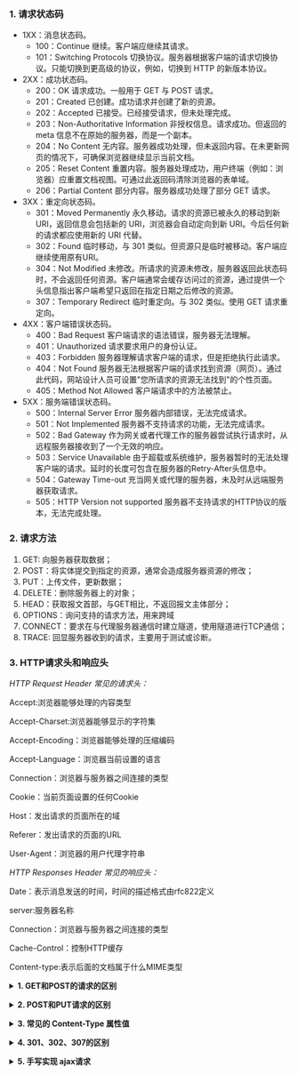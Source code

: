 ### 1. 请求状态码
- 1XX：消息状态码。
  - 100：Continue 继续。客户端应继续其请求。
  - 101：Switching Protocols 切换协议。服务器根据客户端的请求切换协议。只能切换到更高级的协议，例如，切换到 HTTP 的新版本协议。
- 2XX：成功状态码。
  - 200：OK 请求成功。一般用于 GET 与 POST 请求。
  - 201：Created 已创建。成功请求并创建了新的资源。
  - 202：Accepted 已接受。已经接受请求，但未处理完成。
  - 203：Non-Authoritative Information    非授权信息。请求成功。但返回的 meta 信息不在原始的服务器，而是一个副本。
  - 204：No Content 无内容。服务器成功处理，但未返回内容。在未更新网页的情况下，可确保浏览器继续显示当前文档。
  - 205：Reset Content    重置内容。服务器处理成功，用户终端（例如：浏览器）应重置文档视图。可通过此返回码清除浏览器的表单域。
  - 206：Partial Content     部分内容。服务器成功处理了部分 GET 请求。
- 3XX：重定向状态码。
  - 301：Moved Permanently 永久移动。请求的资源已被永久的移动到新 URI，返回信息会包括新的 URI，浏览器会自动定向到新 URI。今后任何新的请求都应使用新的 URI 代替。
  - 302：Found 临时移动，与 301 类似。但资源只是临时被移动。客户端应继续使用原有URI。
  - 304：Not Modified    未修改。所请求的资源未修改，服务器返回此状态码时，不会返回任何资源。客户端通常会缓存访问过的资源，通过提供一个头信息指出客户端希望只返回在指定日期之后修改的资源。
  - 307：Temporary Redirect 临时重定向。与 302 类似。使用 GET 请求重定向。
- 4XX：客户端错误状态码。
  - 400：Bad Request 客户端请求的语法错误，服务器无法理解。
  - 401：Unauthorized 请求要求用户的身份认证。
  - 403：Forbidden    服务器理解请求客户端的请求，但是拒绝执行此请求。
  - 404：Not Found 服务器无法根据客户端的请求找到资源（网页）。通过此代码，网站设计人员可设置"您所请求的资源无法找到"的个性页面。
  - 405：Method Not Allowed 客户端请求中的方法被禁止。
- 5XX：服务端错误状态码。
  - 500：Internal Server Error 服务器内部错误，无法完成请求。
  - 501：Not Implemented 服务器不支持请求的功能，无法完成请求。
  - 502：Bad Gateway 作为网关或者代理工作的服务器尝试执行请求时，从远程服务器接收到了一个无效的响应。
  - 503：Service Unavailable 由于超载或系统维护，服务器暂时的无法处理客户端的请求。延时的长度可包含在服务器的Retry-After头信息中。
  - 504：Gateway Time-out 充当网关或代理的服务器，未及时从远端服务器获取请求。
  - 505：HTTP Version not supported 服务器不支持请求的HTTP协议的版本，无法完成处理。

### 2. 请求方法
1. GET: 向服务器获取数据；
2. POST：将实体提交到指定的资源，通常会造成服务器资源的修改；
3. PUT：上传文件，更新数据；
4. DELETE：删除服务器上的对象；
5. HEAD：获取报文首部，与GET相比，不返回报文主体部分；
6. OPTIONS：询问支持的请求方法，用来跨域
7. CONNECT：要求在与代理服务器通信时建立隧道，使用隧道进行TCP通信；
8. TRACE: 回显服务器收到的请求，主要⽤于测试或诊断。

### 3. HTTP请求头和响应头
*HTTP Request Header 常见的请求头：*

Accept:浏览器能够处理的内容类型

Accept-Charset:浏览器能够显示的字符集

Accept-Encoding：浏览器能够处理的压缩编码

Accept-Language：浏览器当前设置的语言

Connection：浏览器与服务器之间连接的类型

Cookie：当前页面设置的任何Cookie

Host：发出请求的页面所在的域

Referer：发出请求的页面的URL

User-Agent：浏览器的用户代理字符串


*HTTP Responses Header 常见的响应头：*

Date：表示消息发送的时间，时间的描述格式由rfc822定义

server:服务器名称

Connection：浏览器与服务器之间连接的类型

Cache-Control：控制HTTP缓存

Content-type:表示后面的文档属于什么MIME类型


<b><details><summary>1. GET和POST的请求的区别</summary></b>
Post 和 Get 是 HTTP 请求的两种方法，其区别如下：

应用场景： GET 请求是一个幂等的请求，一般 Get 请求用于对服务器资源不会产生影响的场景，比如说请求一个网页的资源。而 Post 不是一个幂等的请求，一般用于对服务器资源会产生影响的情景，比如注册用户这一类的操作。

是否缓存： 因为两者应用场景不同，浏览器一般会对 Get 请求缓存，但很少对 Post 请求缓存。

发送的报文格式： Get 请求的报文中实体部分为空，Post 请求的报文中实体部分一般为向服务器发送的数据。

安全性： Get 请求可以将请求的参数放入 url 中向服务器发送，这样的做法相对于 Post 请求来说是不太安全的，因为请求的 url 会被保留在历史记录中。

请求长度： 浏览器由于对 url 长度的限制，所以会影响 get 请求发送数据时的长度。这个限制是浏览器规定的，并不是 RFC 规定的。
参数类型： post 的参数传递支持更多的数据类型。
</details>

<b><details><summary>2. POST和PUT请求的区别</summary></b>
PUT请求是向服务器端发送数据，从而修改数据的内容，但是不会增加数据的种类等，也就是说无论进行多少次PUT操作，其结果并没有不同。（可以理解为时更新数据）
POST请求是向服务器端发送数据，该请求会改变数据的种类等资源，它会创建新的内容。（可以理解为是创建数据）
</details>

<b><details><summary>3. 常见的 Content-Type 属性值</summary></b>
- application/x-www-form-urlencoded：浏览器的原生 form 表单，如果不设置 enctype 属性，那么最终就会以 application/x-www-form-urlencoded 方式提交数据。该种方式提交的数据放在 body 里面，数据按照 key1=val1&key2=val2 的方式进行编码，key 和 val 都进行了 URL转码。
- multipart/form-data：该种方式也是一个常见的 POST 提交方式，通常表单上传文件时使用该种方式。
- application/json：服务器消息主体是序列化后的 JSON 字符串。
- text/xml：该种方式主要用来提交 XML 格式的数据。
</details>

<b><details><summary>4. 301、302、307的区别</summary></b>
PUT请求是向服务器端发送数据，从而修改数据的内容，但是不会增加数据的种类等，也就是说无论进行多少次PUT操作，其结果并没有不同。（可以理解为时更新数据）
POST请求是向服务器端发送数据，该请求会改变数据的种类等资源，它会创建新的内容。（可以理解为是创建数据）
</details>

<b><details><summary>5. 手写实现 ajax请求</summary></b>
```js
function objToString(params) {
    if(!params) {
        return '';
    }
    return Object.keys(params).map(key=>{
        return key+'='+ encodeURLComponent(params[key]);
    }).join('&');
}
function ajax(options){
    return new Promise((reslove, reject) => {
        let xhr = null;
        const str = objToString(options.params);
        if(window.XMLHttpRequest) {
            xhr = new XMLHttpRequest();
        }else{
            xhr = new ActiveObject("Microsoft.XMLHttp")
        }
        
        if(options.methods === "GET") {
            xhr.open(options.methods, url, true);
            xhr.send();
        }else{
            xhr.open(options.methods, url, true);
            const headers = {
                "Content-type": "application/x-www-form-urlencoded",
                ...options.headers
            }
            Object.keys(headers).forEach(key => {
                xhr.setRequestHeader(key, headers[key]);
            });

            xhr.send(str);
        }
        xhr.onreadystatechange = function () {
            if (xhr.readyState === 4) {
                if (xhr.status >= 200 && xhr.status < 300 || xhr.status == 304) {
                    reslove(xhr.responseText)
                } else {
                    reject(xhr)
                }
            }
        }
        xhr.onabort = function() {
            reject('请求被取消');
        }
        xhr.timeout = options.timeout || 1000;
        xhr.ontimeout = function() {
            reject('请求超时')
        }
        xhr.onerror = function() {
            reject('请求报错');
        }

    });
}
```
</details>

